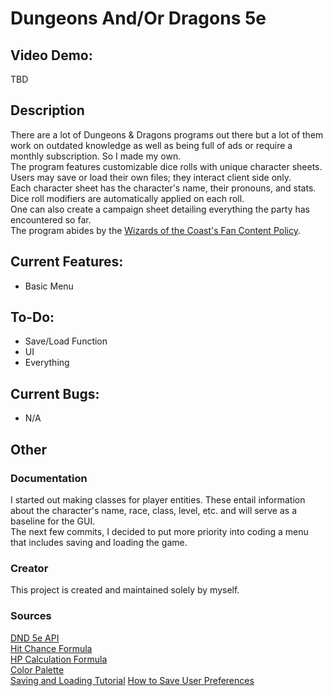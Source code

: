 # Dungeons And/Or Dragons 5e
## Video Demo:
TBD

## Description
There are a lot of Dungeons & Dragons programs out there but a lot of them work on outdated knowledge as well as being full of ads or require a monthly subscription. So I made my own.  
The program features customizable dice rolls with unique character sheets. Users may save or load their own files; they interact client side only.  
Each character sheet has the character's name, their pronouns, and stats. Dice roll modifiers are automatically applied on each roll.  
One can also create a campaign sheet detailing everything the party has encountered so far.  
The program abides by the [Wizards of the Coast's Fan Content Policy](https://company.wizards.com/en/legal/fancontentpolicy).

## Current Features:
- Basic Menu

## To-Do:
- Save/Load Function  
- UI
- Everything

## Current Bugs:
- N/A

## Other
### Documentation
I started out making classes for player entities. These entail information about the character's name, race, class, level, etc. and will serve as a baseline for the GUI.  
The next few commits, I decided to put more priority into coding a menu that includes saving and loading the game.

### Creator
This project is created and maintained solely by myself.

### Sources
[DND 5e API](https://www.dnd5eapi.co/)  
[Hit Chance Formula](https://rpg.stackexchange.com/questions/70335/how-do-i-calculate-the-chance-to-hit-a-given-ac)  
[HP Calculation Formula](https://www.omnicalculator.com/other/hit-points)  
[Color Palette](https://colorhunt.co/palette/1b262c0f4c753282b8bbe1fa)  
[Saving and Loading Tutorial](https://www.youtube.com/watch?v=JGRY1uXWzyA)
[How to Save User Preferences](https://www.youtube.com/watch?v=GPzdFzNq060)
